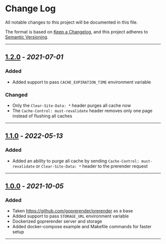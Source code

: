 # Change Log

All notable changes to this project will be documented in this file.

The format is based on [Keep a Changelog](https://keepachangelog.com/en/1.0.0/),
and this project adheres to [Semantic Versioning](https://semver.org/spec/v2.0.0.html).

-------------------------------------------------------------------------

## [1.2.0]() - _2021-07-01_

### Added

* Added support to pass `CACHE_EXPIRATION_TIME` environment variable

### Changed

* Only the `Clear-Site-Data: *` header purges all cache now
* The `Cache-Control: must-revalidate` header removes only one page instead of flushing all caches

-------------------------------------------------------------------------

## [1.1.0]() - _2022-05-13_

### Added

* Added an ability to purge all cache by sending `Cache-Control: must-revalidate` or `Clear-Site-Data: *` header to the
  prerender request

-------------------------------------------------------------------------

## [1.0.0]() - _2021-10-05_

### Added

* Taken https://github.com/goprerender/prerender as a base
* Added support to pass `STORAGE_URL` environment variable
* Dockerized goprerender server and storage
* Added docker-compose example and Makefile commands for faster setup

-------------------------------------------------------------------------
